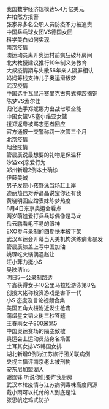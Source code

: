 我国数字经济规模达5.4万亿美元  
井柏然方报警  
张家界多名公职人员防疫不力被追责  
中国乒乓球女团VS德国女团  
科学美白如何实现  
南京疫情  
澳运动员离开奥运村前疯狂破坏房间  
北大教授建议推行10年制义务教育  
大叔疫情期与失散56年亲人隔屏相认  
妈妈筹钱支持儿子奥运滑板梦  
武汉疫情  
中国选手瓦里汗赛里克古典式摔跤摘铜  
陈梦VS索尔佳  
归化选手郑妮娜力出战七项全能  
中国女篮VS塞尔维亚女篮  
援郑返粤被骂志愿者回应  
官方通报一交警称罚一次管三个月  
北京疫情  
烟台疫情  
管晨辰说最想要的礼物是保温杯  
沙溢xxj恋爱行为  
郑州新增2例本土确诊  
伊藤美诚  
男子发现小孩野泳当场赶上岸  
迪丽热巴对乔晶晶说宝你还有我  
黄晓明回应蹭表妹陈梦热度  
8月4日东京奥运会看点  
两岁萌娃爱打乒乓球偶像是马龙  
岳云鹏看毛不易的眼神  
EXO参与录制的四期快本被下架  
武汉军运会开幕当天美机构演练病毒暴发  
管晨辰膝盖上写中国加油  
姚琛吃火锅偶遇赵让  
汪小菲力挺小S  
吴映洁ins  
明日5一公录制路透  
辛鑫获得女子10公里马拉松游泳第8名  
创投大佬称投资游戏是害下一代  
小S 态度及言论视频合集  
美国五角大楼附近发生枪击  
蒲熠星文韬火树三秒答题  
王春雨女子800米第5  
中国奥运赛场的隔空致敬  
奥运会上运动员热身名场面  
土耳其女排VS韩国女排  
湖北新增9例为江苏旅行团关联病例  
央视主播评南京老太被刑拘  
安东尼加盟湖人  
谢霆锋 听说你们要炸我厨房  
武汉本轮疫情与江苏病例毒株高度同源  
戴小雨可以托付的人到底是谁  
张思帆吃鸡式防护  
